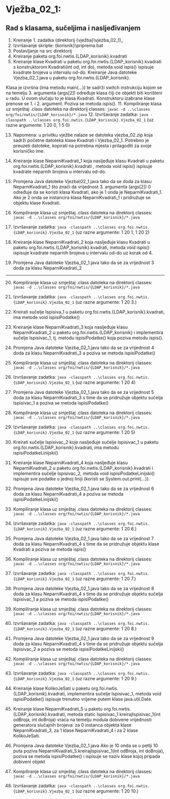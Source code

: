 # Vježba\_02\_1: #
## Rad s klasama, sučeljima i nasljeđivanjem ##

1.	Kreiranje 1. zadatka (direktorij {vježba}\vjezba\_02\_1)_
2. 	Izvršavanje skripte: {korisnik}\priprema.bat
3.	Postavljanje na src direktorij
4.	Kreiranje paketa org.foi.nwtis.{LDAP_korisnik}.kvadrati  
5.	Kreiranje klase Kvadrati  u paketu org.foi.nwtis.{LDAP_korisnik}.kvadrati s konstruktorom Kvadrati(int od, int do), metoda void ispis() ispisuje kvadrate brojeva u intervalu od-do.
Kreiranje Java datoteke Vjezba\_02\_1.java u paketu  org.foi.nwtis.{LDAP_korisnik}. 



Klasa je izvršna (ima metodu main(...)) te sadrži switch instrukciju kojom se na temelju 3. argumenta (args[2]) određuje klasa čiji će objekti biti korišteni u radu. U ovom slučaju to je klasa Kvadrati. Konstruktoru izabrane klase prenose se 1. i 2. argument. Poziva se metoda ispis().
11.	Kompiliranje klasa uz smještaj .class datoteka na direktorij classes: `javac -d ..\classes org/foi/nwtis/{LDAP_korisnik}/*.java`
12.	Izvršavanje zadatka:  `java -classpath ..\classes org.foi.nwtis.{LDAP_korisnik}.Vjezba_02_1` (uz razne argumente: 1 20 0, 1 5 0)



13.	Napomena: u privitku vježbe nalaze se datoteka vjezba\_02.zip koja sadrži početne datoteka klase Kvadrati i Vjezba\_02\_1. Potrebno je preuzeti datoteke, kopirati na potrebna mjesta i prilagoditi za svoje korisničko ime.
14.	Kreiranje klase NeparniKvadrati\_1  koja nasljeđuje klasu Kvadrati u paketu org.foi.nwtis.{LDAP_korisnik}.kvadrati , metoda void ispis() ispisuje kvadrate neparnih brojeva u intervalu od-do.
15.	Promjena Java datoteke Vjezba\02\_1.java tako da se doda za klasu NeparniKvadrati\_1 što znači da vrijednost 3. argumenta (args[2]) 0 određuje da se koristi klasa Kvadrati, ako je 1 onda je NeparniKvadrati\_1. Ako je 2 onda se instancira klasa NeparniKvadrati_1 i pridružuje se objektu klase Kvadrati.



16.	Kompiliranje klasa uz smještaj .class datoteka na direktorij classes: `javac -d ..\classes org/foi/nwtis/{LDAP_korisnik}/*.java`
17.	Izvršavanje zadatka:  `java -classpath ..\classes org.foi.nwtis.{LDAP_korisnik}.Vjezba_02_1` (uz razne argumente: 1 20 1, 1 20 2)
18.	Kreiranje klase NeparniKvadrati\_2  koja nasljeđuje klasu Kvadrati u paketu org.foi.nwtis.{LDAP_korisnik}.kvadrati, metoda void ispis() ispisuje kvadrate neparnih brojeva u intervalu od-do uz korak od 4.
19.	Promjena Java datoteke Vjezba\_02\_1.java tako da se za vrijednost 3 doda za klasu NeparniKvadrati_2 
---
20.	Kompiliranje klasa uz smještaj .class datoteka na direktorij classes: `javac -d ..\classes org/foi/nwtis/{LDAP_korisnik}/*.java`
21.	Izvršavanje zadatka:  `java -classpath ..\classes org.foi.nwtis.{LDAP_korisnik}.Vjezba_02_1` (uz razne argumente: 1 20 3.)



22.	Kreirati sučelje Ispisiva\_1  u paketu org.foi.nwtis.{LDAP_korisnik}.kvadrati, ima metode void ispisiPodatke() 
23.	Kreiranje klase NeparniKvadrati\_3  koja nasljeđuje klasu NeparniKvadrati\_2 u paketu org.foi.nwtis.{LDAP\_korisnik} i implementira sučelje Ispisivac_1, tj. metodu ispisiPodatke() koja poziva metodu ispis().
24.	Promjena Java datoteke Vjezba\_02\_1.java tako da se za vrijednost 4 doda za klasu NeparniKvadrati_3 a poziva se metoda ispisiPodatke()
25.	Kompiliranje klasa uz smještaj .class datoteka na direktorij classes: `javac -d ..\classes org/foi/nwtis/{LDAP_korisnik}/*.java`



26.	Izvršavanje zadatka:  `java -classpath ..\classes org.foi.nwtis.{LDAP_korisnik}.Vjezba_02_1` (uz razne argumente: 1 20 4)
27.	Promjena Java datoteke Vjezba\_02\_1.java tako da se za vrijednost 5 doda za klasu NeparniKvadrati\_3 s time da se pridružuje objektu sučelja  Ispisivac_1   a poziva se metoda ispisiPodatke()
28.	Kompiliranje klasa uz smještaj .class datoteka na direktorij classes: `javac -d ..\classes org/foi/nwtis/{LDAP_korisnik}/*.java`
29.	Izvršavanje zadatka:  `java -classpath ..\classes org.foi.nwtis.{LDAP_korisnik}.Vjezba_02_1` (uz razne argumente: 1 20 5)
30.	Kreirati sučelje Ispisivac\_2  koje nasljeđuje sučelje Ispisivac\_1 u paketu org.foi.nwtis.{LDAP_korisnik}.kvadrati, ima metodu ispisiPodatkeLinijski() 



31.	Kreiranje klase NeparniKvadrati\_4  koja nasljeđuje klasu NeparniKvadrati\_2 u paketu org.foi.nwtis.{LDAP\_korisnik}.kvadrati i implementira sučelje Ispisivac_2, metoda void ispisiPodatkeLinijski() ispisuje sve podatke u jednoj liniji (koristi se System.out.print(...)).
32.	Promjena Java datoteke Vjezba\_02\_1.java tako da se za vrijednost 6 doda za klasu NeparniKvadrati_4 a poziva se metoda ispisiPodatkeLinijski()
33.	Kompiliranje klasa uz smještaj .class datoteka na direktorij classes: `javac -d ..\classes org/foi/nwtis/{LDAP_korisnik}/*.java`



34.	Izvršavanje zadatka:  `java -classpath ..\classes org.foi.nwtis.{LDAP_korisnik}.Vjezba_02_1` (uz razne argumente: 1 20 6.)
35.	Promjena Java datoteke Vjezba\_02\_1.java tako da se za vrijednost 7 doda za klasu NeparniKvadrati\_4 s time da se pridružuje objektu klase Kvadrati   a poziva se metoda ispis()
36.	Kompiliranje klasa uz smještaj .class datoteka na direktorij classes: `javac -d ..\classes org/foi/nwtis/{LDAP_korisnik}/*.java`



37.	Izvršavanje zadatka:  `java -classpath ..\classes org.foi.nwtis.{LDAP_korisnik}.Vjezba_02_1` (uz razne argumente: 1 20 7.)
38.	Promjena Java datoteke Vjezba\_02\_1.java tako da se za vrijednost 8 doda za klasu NeparniKvadrati\_4 s time da se pridružuje objektu sučelja  Ispisivac_1   a poziva se metoda ispisiPodatke()
39.	Kompiliranje klasa uz smještaj .class datoteka na direktorij classes: `javac -d ..\classes org/foi/nwtis/{LDAP_korisnik}/*.java`




40.	Izvršavanje zadatka:  `java -classpath ..\classes org.foi.nwtis.{LDAP_korisnik}.Vjezba_02_1` (uz razne argumente: 1 20 8.)
41.	Promjena Java datoteke Vjezba\_02\_1.java tako da se za vrijednost 9 doda za klasu NeparniKvadrati\_4 s time da se pridružuje objektu sučelja  Ispisivac_2   a poziva se metoda ispisiPodatkeLinijski()
42.	Kompiliranje klasa uz smještaj .class datoteka na direktorij classes: `javac -d ..\classes org/foi/nwtis/{LDAP_korisnik}/*.java`
43.	Izvršavanje zadatka:  `java -classpath ..\classes org.foi.nwtis.{LDAP_korisnik}.Vjezba_02_1` (uz razne argumente: 1 20 9.)
44.	Kreiranje klase KolikoJeSati u paketu org.foi.nwtis.{LDAP\_korisnik}.kvadrati, implementira sučelje Ispisivac_1, metoda void ispisiPodatke() ispisuje trenutno vrijeme putem klase java.util.Date.
45.	Kreiranje klase NeparniKvadrati\_5 u paketu org.foi.nwtis.{LDAP\_korisnik}.kvadrati, metoda static  Ispisivac\_1 kreirajIspisivac\_1(int odBroja, int doBroja) vraća na temelju modula dobivene vrijednosti generatora slučajnih brojeva: za 0 instanca objekta klase NeparniKvadrati\_3,  za 1 klase NeparniKvadrati_4 i za 2 klase KolikoJeSati.
46.	Promjena Java datoteke Vjezba\_02\_1.java  Ako je 10 onda se u petlji 10 puta poziva NeparniKvadrati\_5.kreirajIspisivac_1(int odBroja, int doBroja), poziva se metoda ispisiPodatke() i ispisuje se naziv klase kojoj pripada dobiveni  objekt
47.	Kompiliranje klasa uz smještaj .class datoteka na direktorij classes: `javac -d ..\classes org/foi/nwtis/{LDAP_korisnik}/*.java`
48.	Izvršavanje zadatka:  `java -classpath ..\classes org.foi.nwtis.{LDAP_korisnik}.Vjezba_02_1` (uz razne argumente: 1 20 10.)